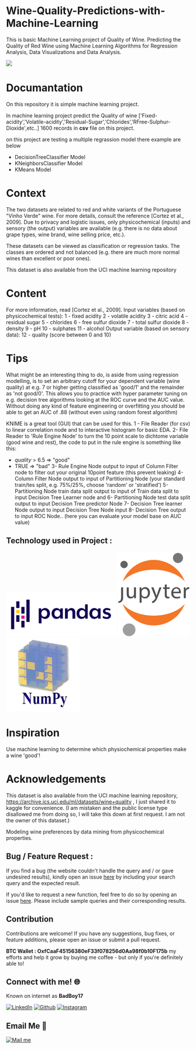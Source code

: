 # Wine-Quality-Predictions-with-Machine-Learning
This is basic Machine Learning project of Quality of Wine.
Predicting the Quality of Red Wine using Machine Learning Algorithms for Regression Analysis, Data Visualizations and Data Analysis.


[![](https://camo.githubusercontent.com/2fb0723ef80f8d87a51218680e209c66f213edf8/68747470733a2f2f666f7274686562616467652e636f6d2f696d616765732f6261646765732f6d6164652d776974682d707974686f6e2e737667)](https://python.org)

# Documantation
On this repository it is  simple machine learning project.

In machine learning project predict the Quality of wine ['Fixed-acidity','Volatile-acidity','Residual-Sugar','Chlorides','RFree-Sulphur-Dioxide',etc..] 1600 records in **csv** file on this project.


on this project are testing a multiple regrassion model there example are below
 - DecisionTreeClassifier Model
 - KNeighborsClassifier Model
 - KMeans Model

# Context
The two datasets are related to red and white variants of the Portuguese "Vinho Verde" wine. For more details, consult the reference [Cortez et al., 2009]. Due to privacy and logistic issues, only physicochemical (inputs) and sensory (the output) variables are available (e.g. there is no data about grape types, wine brand, wine selling price, etc.).

These datasets can be viewed as classification or regression tasks. The classes are ordered and not balanced (e.g. there are much more normal wines than excellent or poor ones).

This dataset is also available from the UCI machine learning repository 

# Content
For more information, read [Cortez et al., 2009].
Input variables (based on physicochemical tests):
1 - fixed acidity 
2 - volatile acidity 
3 - citric acid 
4 - residual sugar 
5 - chlorides 
6 - free sulfur dioxide 
7 - total sulfur dioxide 
8 - density 
9 - pH 
10 - sulphates 
11 - alcohol 
Output variable (based on sensory data): 
12 - quality (score between 0 and 10) 

# Tips
What might be an interesting thing to do, is aside from using regression modelling, is to set an arbitrary cutoff for your dependent variable (wine quality) at e.g. 7 or higher getting classified as 'good/1' and the remainder as 'not good/0'. This allows you to practice with hyper parameter tuning on e.g. decision tree algorithms looking at the ROC curve and the AUC value. Without doing any kind of feature engineering or overfitting you should be able to get an AUC of .88 (without even using random forest algorithm)

KNIME is a great tool (GUI) that can be used for this.
1 - File Reader (for csv) to linear correlation node and to interactive histogram for basic EDA.
2- File Reader to 'Rule Engine Node' to turn the 10 point scale to dichtome variable (good wine and rest), the code to put in the rule engine is something like this:
- $quality$ > 6.5 => "good"
- TRUE => "bad" 
3- Rule Engine Node output to input of Column Filter node to filter out your original 10point feature (this prevent leaking)
4- Column Filter Node output to input of Partitioning Node (your standard train/tes split, e.g. 75%/25%, choose 'random' or 'stratified')
5- Partitioning Node train data split output to input of Train data split to input Decision Tree Learner node and 
6- Partitioning Node test data split output to input Decision Tree predictor Node
7- Decision Tree learner Node output to input Decision Tree Node input
8- Decision Tree output to input ROC Node.. (here you can evaluate your model base on AUC value)

## Technology used in Project :
<img target="_blank" src="https://github.com/yogeshnile/technology/blob/master/pandas.png" width="300">   <img target="_blank" src="https://github.com/yogeshnile/technology/blob/master/Jupyter.png" width="200">    <img target="_blank" src="https://github.com/yogeshnile/technology/blob/master/numpy.png" width="200">     

# Inspiration
Use machine learning to determine which physiochemical properties make a wine 'good'!

# Acknowledgements
This dataset is also available from the UCI machine learning repository, https://archive.ics.uci.edu/ml/datasets/wine+quality , 
I just shared it to kaggle for convenience. (I am mistaken and the public license type disallowed me from doing so, I will take this down at first request. I am not the owner of this dataset.)

 Modeling wine preferences by data mining from physicochemical properties.

## Bug / Feature Request :
If you find a bug (the website couldn't handle the query and / or gave undesired results), kindly open an issue [here](https://github.com/yogeshnile/Iris-Flower-Classification-using-Machine-Learning/issues/new) by including your search query and the expected result.

If you'd like to request a new function, feel free to do so by opening an issue [here](https://github.com/yogeshnile/Iris-Flower-Classification-using-Machine-Learning/issues/new). Please include sample queries and their corresponding results.


## Contribution

Contributions are welcome! If you have any suggestions, bug fixes, or feature additions, please open an issue or submit a pull request.

**BTC Wallet : OxfCaaF45156380eF33f078256d0Aa98f0b10F175b** my efforts and help it grow by buying me coffee - but only if you're definitely able to!


## Connect with me! 🌐
Known on internet as **BadBoy17**

[<img target="_blank" src="https://img.icons8.com/bubbles/100/000000/linkedin.png" title="LinkedIn">](www.linkedin.com/in/kunal-ranjan-166b30249)      [<img target="_blank" src="https://img.icons8.com/bubbles/100/000000/github.png" title="Github">](https://github.com/BadBoy0170)     [<img target="_blank" src="https://img.icons8.com/bubbles/100/000000/instagram-new.png" title="Instagram">](https://instagram.com/badboy__17_/) 

## Email Me :e-mail:
[<img target="_blank" src="https://img.icons8.com/bubbles/100/000000/secured-letter.png" title="Mail me">](mailto:Rajveershikhawat07@gmail.com)

